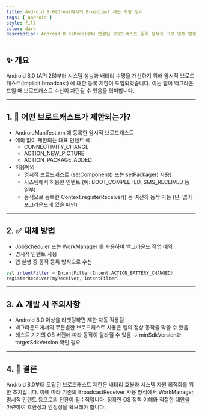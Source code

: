 ```yaml
---
title: Android 8.0(Oreo)에서의 Broadcast 제한 사항 정리
tags: [ Android ]
style: fill
color: dark
description: Android 8.0(Oreo)부터 변경된 브로드캐스트 등록 정책과 그로 인해 발생하는 제약사항 및 대안 방안을 간단하고 명확하게 설명합니다
---
```


## ✨ 개요

Android 8.0 (API 26)부터 시스템 성능과 배터리 수명을 개선하기 위해 암시적 브로드캐스트(implicit broadcast) 에 대한 등록 제한이 도입되었습니다.
이는 앱이 백그라운드일 때 브로드캐스트 수신이 차단될 수 있음을 의미합니다.

---

## 1. 🚫 어떤 브로드캐스트가 제한되는가?

- AndroidManifest.xml에 등록한 암시적 브로드캐스트
- 예외 없이 제한되는 대표 인텐트 예:
  + CONNECTIVITY_CHANGE
  + ACTION_NEW_PICTURE
  + ACTION_PACKAGE_ADDED
- 허용예외
  + 명시적 브로드캐스트 (setComponent() 또는 setPackage() 사용)
  + 시스템에서 허용한 인텐트 (예: BOOT_COMPLETED, SMS_RECEIVED 등 일부)
  + 동적으로 등록한 Context.registerReceiver() 는 여전히 동작 가능 (단, 앱이 포그라운드에 있을 때만)

---

## 2. ✅ 대체 방법

- JobScheduler 또는 WorkManager 를 사용하여 백그라운드 작업 예약
- 명시적 인텐트 사용
- 앱 실행 중 동적 등록 방식으로 수신

```kotlin
val intentFilter = IntentFilter(Intent.ACTION_BATTERY_CHANGED)
registerReceiver(myReceiver, intentFilter)
```

---

## 3. ⚠️ 개발 시 주의사항

- Android 8.0 이상을 타겟팅하면 제한 자동 적용됨
- 백그라운드에서의 무분별한 브로드캐스트 사용은 앱의 정상 동작을 막을 수 있음
- 테스트 기기의 OS 버전에 따라 동작이 달라질 수 있음 → minSdkVersion과 targetSdkVersion 확인 필요

---

## 4. 🧾 결론

Android 8.0부터 도입된 브로드캐스트 제한은 배터리 효율과 시스템 자원 최적화를 위한 조치입니다. 
이에 따라 기존의 BroadcastReceiver 사용 방식에서 WorkManager, 명시적 인텐트 등으로의 전환이 필수적입니다. 
정확한 OS 정책 이해와 적절한 대안을 마련하여 호환성과 안정성을 확보해야 합니다.